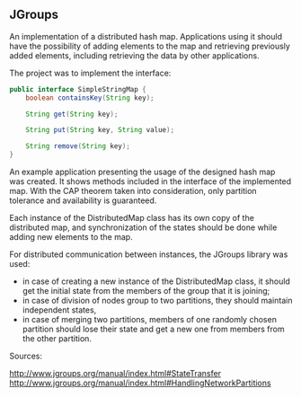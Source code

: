 ## JGroups

An implementation of a distributed hash map. Applications using it should have the possibility of adding elements to the map and retrieving previously added elements, including retrieving the data by other applications.

The project was to implement the interface:

```java
public interface SimpleStringMap {
    boolean containsKey(String key);

    String get(String key);

    String put(String key, String value);

    String remove(String key);
}

```

An example application presenting the usage of the designed hash map was created. It shows methods included in the interface of the implemented map.
With the CAP theorem taken into consideration, only partition tolerance and availability is guaranteed.

Each instance of the DistributedMap class has its own copy of the distributed map, and synchronization of the states should be done while adding new elements to the map.

For distributed communication between instances, the JGroups library was used:

- in case of creating a new instance of the DistributedMap class, it should get the initial state from the members of the group that it is joining;
- in case of division of nodes group to two partitions, they should maintain independent states,
- in case of merging two partitions, members of one randomly chosen partition should lose their state and get a new one from members from the other partition.


Sources:

http://www.jgroups.org/manual/index.html#StateTransfer
http://www.jgroups.org/manual/index.html#HandlingNetworkPartitions
